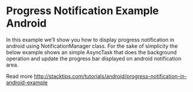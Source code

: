 Progress Notification Example Android
=====================================
In this example we’ll show you how to display progress notification in android using NotificationManager class. For the sake of simplicity the below example shows an simple AsyncTask that does the background operation and update the progress bar displayed on android notification area.


Read more
http://stacktips.com/tutorials/android/progress-notification-in-android-example
